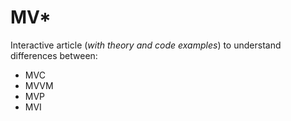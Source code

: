 # MV*

Interactive article (*with theory and code examples*) to understand differences between:
- MVC
- MVVM
- MVP
- MVI 
